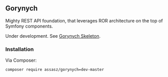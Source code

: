 ## Gorynych

Mighty REST API foundation, that leverages ROR architecture on the top of Symfony components.

Under development. See [Gorynych Skeleton](https://github.com/Assasz/gorynych-skeleton).

### Installation

Via Composer:

```
composer require assasz/gorynych=dev-master
```
